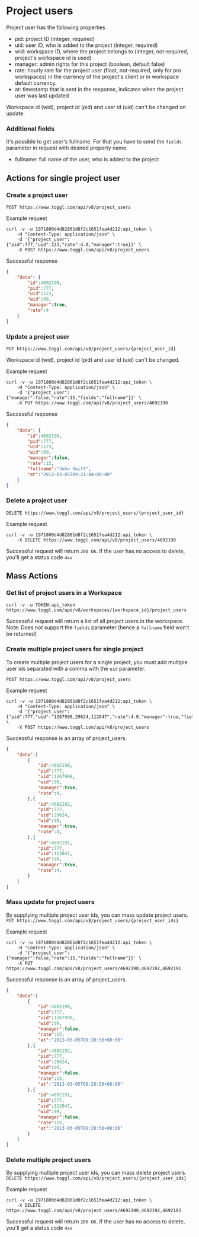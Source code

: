 Project users
====================
Project user has the following properties
* pid: project ID (integer, required)
* uid: user ID, who is added to the project (integer, required)
* wid: workspace ID, where the project belongs to (integer, not-required, project's workspace id is used)
* manager: admin rights for this project (boolean, default false)
* rate: hourly rate for the project user (float, not-required, only for pro workspaces) in the currency of the project's client or in workspace default currency.
* at: timestamp that is sent in the response, indicates when the project user was last updated

Workspace id (wid), project id (pid) and user id (uid) can't be changed on update.


### Additional fields ###
It's possible to get user's fullname. For that you have to send the `fields` parameter in request with desired property name.

* fullname: full name of the user, who is added to the project


## Actions for single project user ##

### Create a project user ###

`POST https://www.toggl.com/api/v8/project_users`

Example request

```shell
curl -v -u 1971800d4d82861d8f2c1651fea4d212:api_token \
	-H "Content-Type: application/json" \
	-d '{"project_user":{"pid":777,"uid":123,"rate":4.0,"manager":true}}' \
	-X POST https://www.toggl.com/api/v8/project_users

```

Successful response
```json
{
	"data": {
		"id":4692190,
		"pid":777,
		"uid":123,
		"wid":99,
		"manager":true,
		"rate":4
	}
}

```


### Update a project user ###

`PUT https://www.toggl.com/api/v8/project_users/{project_user_id}`

Workspace id (wid), project id (pid) and user id (uid) can't be changed.

Example request
```shell
curl -v -u 1971800d4d82861d8f2c1651fea4d212:api_token \
	-H "Content-Type: application/json" \
	-d '{"project_user":{"manager":false,"rate":15,"fields":"fullname"}}' \
	-X PUT https://www.toggl.com/api/v8/project_users/4692190
```

Successful response
```json
{
	"data": {
		"id":4692190,
		"pid":777,
		"uid":123,
		"wid":99,
		"manager":false,
		"rate":15,
		"fullname":"John Swift",
		"at":"2013-03-05T09:21:44+00:00"
	}
}
```

### Delete a project user ###

`DELETE https://www.toggl.com/api/v8/project_users/{project_user_id}`

Example request
```shell
curl -v -u 1971800d4d82861d8f2c1651fea4d212:api_token \
	-X DELETE https://www.toggl.com/api/v8/project_users/4692190
```

Successful request will return `200 OK`. If the user has no access to delete, you'll get a status code `4xx`


## Mass Actions ##

### Get list of project users in a Workspace ###
```shell
curl -v -u TOKEN:api_token https://www.toggl.com/api/v8/workspaces/{workspace_id}/project_users
```

Successful request will return a list of all project users in the workspace.
Note: Does not support the `fields` parameter (hence a `fullname` field won't be returned)

### Create multiple project users for single project ###
To create multiple project users for a single project, you must add multiple user ids separated with a comma with the `uid` parameter.

`POST https://www.toggl.com/api/v8/project_users`

Example request

```shell
curl -v -u 1971800d4d82861d8f2c1651fea4d212:api_token \
	-H "Content-Type: application/json" \
	-d '{"project_user":{"pid":777,"uid":"1267998,29624,112047","rate":4.0,"manager":true,"fields":"fullname"}}' \
	-X POST https://www.toggl.com/api/v8/project_users

```

Successful response is an array of project_users.
```json
{
	"data":[
		{
			"id":4692190,
			"pid":777,
			"uid":1267998,
			"wid":99,
			"manager":true,
			"rate":4,
		},{
			"id":4692192,
			"pid":777,
			"uid":29624,
			"wid":99,
			"manager":true,
			"rate":4,
		},{
			"id":4692191,
			"pid":777,
			"uid":112047,
			"wid":99,
			"manager":true,
			"rate":4,
		}
	]
}

```

### Mass update for project users ###

By supplying multiple project user ids, you can mass update project users.
`PUT https://www.toggl.com/api/v8/project_users/{project_user_ids}`


Example request
```shell
curl -v -u 1971800d4d82861d8f2c1651fea4d212:api_token \
	-H "Content-Type: application/json" \
	-d '{"project_user":{"manager":false,"rate":15,"fields":"fullname"}}' \
	-X PUT https://www.toggl.com/api/v8/project_users/4692190,4692192,4692191
```

Successful response is an array of project_users.
```json
{
	"data":[
		{
			"id":4692190,
			"pid":777,
			"uid":1267998,
			"wid":99,
			"manager":false,
			"rate":15,
			"at":"2013-03-05T09:20:58+00:00"
		},{
			"id":4692192,
			"pid":777,
			"uid":29624,
			"wid":99,
			"manager":false,
			"rate":15,
			"at":"2013-03-05T09:20:58+00:00"
		},{
			"id":4692191,
			"pid":777,
			"uid":112047,
			"wid":99,
			"manager":false,
			"rate":15,
			"at":"2013-03-05T09:20:58+00:00"
		}
	]
}
```

### Delete multiple project users ###

By supplying multiple project user ids, you can mass delete project users.
`DELETE https://www.toggl.com/api/v8/project_users/{project_user_ids}`

Example request
```shell
curl -v -u 1971800d4d82861d8f2c1651fea4d212:api_token \
	-X DELETE https://www.toggl.com/api/v8/project_users/4692190,4692192,4692193
```

Successful request will return `200 OK`. If the user has no access to delete, you'll get a status code `4xx`
